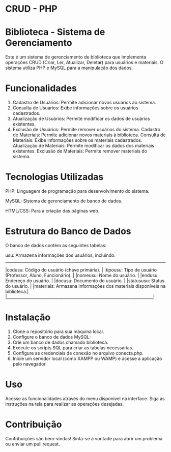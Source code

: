 # CRUD - PHP

# Biblioteca - Sistema de Gerenciamento
Este é um sistema de gerenciamento de biblioteca que implementa operações CRUD (Criar, Ler, Atualizar, Deletar) para usuários e materiais. O sistema utiliza PHP e MySQL para a manipulação dos dados.

# Funcionalidades
 1. Cadastro de Usuários: Permite adicionar novos usuários ao sistema.
 2. Consulta de Usuários: Exibe informações sobre os usuários cadastrados.
 3. Atualização de Usuários: Permite modificar os dados de usuários existentes.
 4. Exclusão de Usuários: Permite remover usuários do sistema.
    Cadastro de Materiais: Permite adicionar novos materiais à biblioteca.
    Consulta de Materiais: Exibe informações sobre os materiais cadastrados.
    Atualização de Materiais: Permite modificar os dados dos materiais existentes.
    Exclusão de Materiais: Permite remover materiais do sistema.
    
# Tecnologias Utilizadas

PHP: Linguagem de programação para desenvolvimento do sistema.

MySQL: Sistema de gerenciamento de banco de dados.

HTML/CSS: Para a criação das páginas web.

# Estrutura do Banco de Dados

O banco de dados contém as seguintes tabelas:

usu: Armazena informações dos usuários, incluindo:
 ________________________________________________________________________
|codusu: Código do usuário (chave primária).                             |
|tipousu: Tipo de usuário (Professor, Aluno, Funcionário).               |
|nomeusu: Nome do usuário.                                               |
|endusu: Endereço do usuário.                                            |
|docusu: Documento do usuário.                                           |
|statususu: Status do usuário.                                           |
|materiais: Armazena informações dos materiais disponíveis na biblioteca.|
|________________________________________________________________________|

# Instalação

 1. Clone o repositório para sua máquina local.
 2. Configure o banco de dados MySQL:
 3. Crie um banco de dados chamado biblioteca.
 4. Execute os scripts SQL para criar as tabelas necessárias.
 5. Configure as credenciais de conexão no arquivo conecta.php.
 6. Inicie um servidor local (como XAMPP ou WAMP) e acesse a aplicação pelo navegador.

# Uso
Acesse as funcionalidades através do menu disponível na interface.
Siga as instruções na tela para realizar as operações desejadas.

# Contribuição

Contribuições são bem-vindas! Sinta-se à vontade para abrir um problema ou enviar um pull request.
